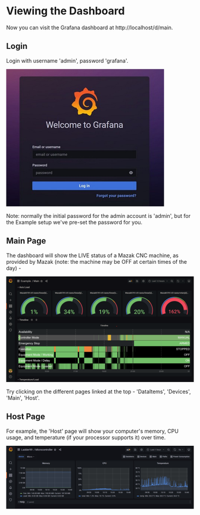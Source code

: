 # Viewing the Dashboard

Now you can visit the Grafana dashboard at http://localhost/d/main. 

## Login

Login with username 'admin', password 'grafana'. 

![](../_images/grafana-login.jpg)

Note: normally the initial password for the admin account is 'admin', but for the Example setup we've pre-set the password for you.


## Main Page

The dashboard will show the LIVE status of a Mazak CNC machine, as provided by Mazak (note: the machine may be OFF at certain times of the day) -

![](../_images/grafana-demo.png)

Try clicking on the different pages linked at the top - 'DataItems', 'Devices', 'Main', 'Host'.

## Host Page

For example, the 'Host' page will show your computer's memory, CPU usage, and temperature (if your processor supports it) over time. 

![](../_images/ladder99-dash-micro.jpg)

